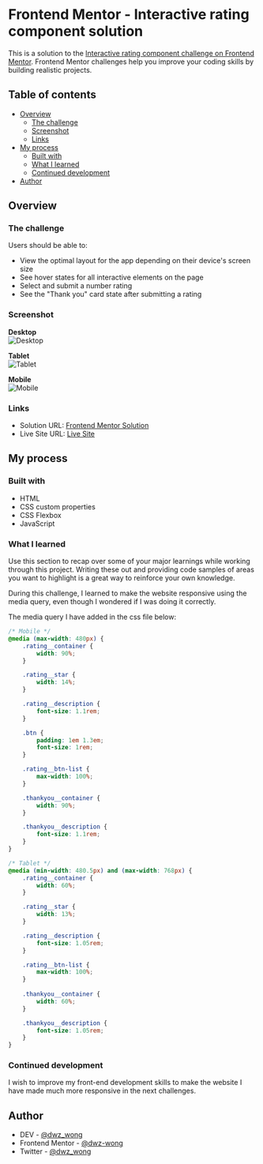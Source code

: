 # Frontend Mentor - Interactive rating component solution

This is a solution to the [Interactive rating component challenge on Frontend Mentor](https://www.frontendmentor.io/challenges/interactive-rating-component-koxpeBUmI). Frontend Mentor challenges help you improve your coding skills by building realistic projects. 

## Table of contents

- [Overview](#overview)
  - [The challenge](#the-challenge)
  - [Screenshot](#screenshot)
  - [Links](#links)
- [My process](#my-process)
  - [Built with](#built-with)
  - [What I learned](#what-i-learned)
  - [Continued development](#continued-development)
- [Author](#author)

## Overview

### The challenge

Users should be able to:

- View the optimal layout for the app depending on their device's screen size
- See hover states for all interactive elements on the page
- Select and submit a number rating
- See the "Thank you" card state after submitting a rating

### Screenshot

**Desktop**<br>
![Desktop](screenshots/desktop.png)

**Tablet**<br>
![Tablet](screenshots/tablet.png)

**Mobile**<br>
![Mobile](screenshots/mobile.png)

### Links

- Solution URL: [Frontend Mentor Solution](https://www.frontendmentor.io/solutions/interactive-rating-component-aCv_1IILox)
- Live Site URL: [Live Site](https://dwz-wong.github.io/interactive-rating-component/)

## My process

### Built with

- HTML
- CSS custom properties
- CSS Flexbox
- JavaScript

### What I learned

Use this section to recap over some of your major learnings while working through this project. Writing these out and providing code samples of areas you want to highlight is a great way to reinforce your own knowledge.

During this challenge, I learned to make the website responsive using the media query, even though I wondered if I was doing it correctly.

The media query I have added in the css file below:

```css
/* Mobile */
@media (max-width: 480px) {
    .rating__container {
        width: 90%;
    }

    .rating__star {
        width: 14%;
    }

    .rating__description {
        font-size: 1.1rem;
    }

    .btn {
        padding: 1em 1.3em;
        font-size: 1rem;
    }

    .rating__btn-list {
        max-width: 100%;
    }

    .thankyou__container {
        width: 90%;
    }

    .thankyou__description {
        font-size: 1.1rem;
    }
}

/* Tablet */
@media (min-width: 480.5px) and (max-width: 768px) {
    .rating__container {
        width: 60%;
    }

    .rating__star {
        width: 13%;
    }

    .rating__description {
        font-size: 1.05rem;
    }

    .rating__btn-list {
        max-width: 100%;
    }
    
    .thankyou__container {
        width: 60%;
    }

    .thankyou__description {
        font-size: 1.05rem;
    }
}
```

### Continued development

I wish to improve my front-end development skills to make the website I have made much more responsive in the next challenges.

## Author

- DEV - [@dwz_wong](https://dev.to/dwz_wong)
- Frontend Mentor - [@dwz-wong](https://www.frontendmentor.io/profile/dwz-wong)
- Twitter - [@dwz_wong](https://twitter.com/dwz_wong)
